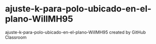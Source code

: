 # ajuste-k-para-polo-ubicado-en-el-plano-WillMH95
ajuste-k-para-polo-ubicado-en-el-plano-WillMH95 created by GitHub Classroom
